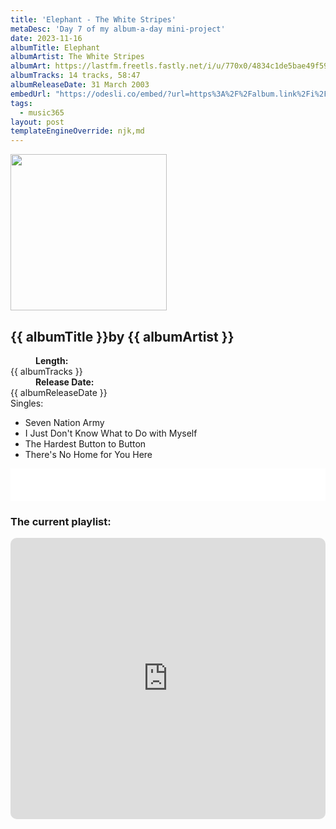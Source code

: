 ```yaml
---
title: 'Elephant - The White Stripes'
metaDesc: 'Day 7 of my album-a-day mini-project'
date: 2023-11-16
albumTitle: Elephant
albumArtist: The White Stripes
albumArt: https://lastfm.freetls.fastly.net/i/u/770x0/4834c1de5bae49f594bd2f2df1f16286.jpg#4834c1de5bae49f594bd2f2df1f16286
albumTracks: 14 tracks, 58:47
albumReleaseDate: 31 March 2003
embedUrl: "https://odesli.co/embed/?url=https%3A%2F%2Falbum.link%2Fi%2F1533513536&theme=light"
tags:
  - music365
layout: post
templateEngineOverride: njk,md
---
```


<aside class="album-profile" style="--shadow: rgb(159,36,20)">
  <div class="album-profile__image">
    <img width="250" height="250" crossorigin="anonymous" src="{{ albumArt }}"/>
  </div>
  <div class="aside__content">
    <h1><strong>{{ albumTitle }}</strong>by {{ albumArtist }}</h1>
    <dl>
      <div>
        <dd><strong>Length:</strong></dd>
        <dt>{{ albumTracks }}</dt>
      </div>
      <div>
        <dd><strong>Release Date:</strong></dd>
        <dt>{{ albumReleaseDate }}</dt>
      </div>
      <div class="singles">
        <span>Singles:</span>
        <ul>
          <li>Seven Nation Army</li>
          <li>I Just Don't Know What to Do with Myself</li>
          <li>The Hardest Button to Button</li>
          <li>There's No Home for You Here</li>
        </ul>
      </div>
    </dl>
    <div class="color-grid" style="--opacity: 1;">
      <div class="color-grid__container">
					<span class="color color--1" style="--firstColor: rgb(159,36,20)"></span>
					<span class="color color--2" style="--secondaryColor: rgb(26,6,16)"></span>
					<span class="color color--3" style="--thirdColor: rgb(233,216,210)"></span>
      </div>
    </div>
  </div>
</aside>

<iframe width="100%" height="52" src={{ embedUrl }} frameborder="0" allowfullscreen sandbox="allow-same-origin allow-scripts allow-presentation allow-popups allow-popups-to-escape-sandbox" allow="clipboard-read; clipboard-write"></iframe>

### The current playlist:

<iframe allow="autoplay *; encrypted-media *; fullscreen *; clipboard-write" frameborder="0" height="450" style="width:100%;max-width:660px;overflow:hidden;border-radius:10px;" sandbox="allow-forms allow-popups allow-same-origin allow-scripts allow-storage-access-by-user-activation allow-top-navigation-by-user-activation" src="https://embed.music.apple.com/gb/playlist/music365/pl.u-AkAmEd9ix4MAZYJ"></iframe>
